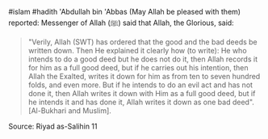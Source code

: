 #islam #hadith 
'Abdullah bin 'Abbas (May Allah be pleased with them) reported: Messenger of Allah (ﷺ) said that Allah, the Glorious, said:

>"Verily, Allah (SWT) has ordered that the good and the bad deeds be written down. Then He explained it clearly how (to write): He who intends to do a good deed but he does not do it, then Allah records it for him as a full good deed, but if he carries out his intention, then Allah the Exalted, writes it down for him as from ten to seven hundred folds, and even more. But if he intends to do an evil act and has not done it, then Allah writes it down with Him as a full good deed, but if he intends it and has done it, Allah writes it down as one bad deed".[Al-Bukhari and Muslim].

Source: Riyad as-Salihin 11